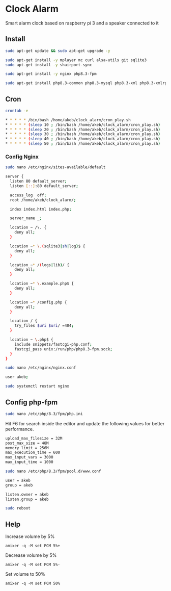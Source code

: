 # Clock Alarm

Smart alarm clock based on raspberry pi 3 and a speaker connected to it

## Install

```bash
sudo apt-get update && sudo apt-get upgrade -y

sudo apt-get install -y mplayer mc curl alsa-utils git sqlite3
sudo apt-get install -y shairport-sync

sudo apt-get install -y nginx php8.3-fpm

sudo apt-get install php8.3-common php8.3-mysql php8.3-xml php8.3-xmlrpc php8.3-curl php8.3-gd php8.3-imagick php8.3-cli php8.3-dev php8.3-imap php8.3-mbstring php8.3-opcache php8.3-soap php8.3-zip php8.3-intl php8.3-sqlite php8.3-mcrypt -y
```

## Cron

```bash
crontab -e
```

```bash
* * * * * /bin/bash /home/akeb/clock_alarm/cron_play.sh
* * * * * (sleep 10 ; /bin/bash /home/akeb/clock_alarm/cron_play.sh)
* * * * * (sleep 20 ; /bin/bash /home/akeb/clock_alarm/cron_play.sh)
* * * * * (sleep 30 ; /bin/bash /home/akeb/clock_alarm/cron_play.sh)
* * * * * (sleep 40 ; /bin/bash /home/akeb/clock_alarm/cron_play.sh)
* * * * * (sleep 50 ; /bin/bash /home/akeb/clock_alarm/cron_play.sh)
```

### Config Nginx

```bash
sudo nano /etc/nginx/sites-available/default
```

```bash
server {
  listen 80 default_server;
  listen [::]:80 default_server;

  access_log  off;
  root /home/akeb/clock_alarm/;

  index index.html index.php;

  server_name _;

  location ~ /\. {
    deny all;
  }

  location ~* \.(sqlite3|sh|log)$ {
    deny all;
  }

  location ~* /(logs|lib)/ {
    deny all;
  }

  location ~* \.example.php$ {
    deny all;
  }

  location ~* /config.php {
    deny all;
  }

  location / {
    try_files $uri $uri/ =404;
  }

  location ~ \.php$ {
    include snippets/fastcgi-php.conf;
    fastcgi_pass unix:/run/php/php8.3-fpm.sock;
  }
}
```

```bash
sudo nano /etc/nginx/nginx.conf
```

```bash
user akeb;
```

```bash
sudo systemctl restart nginx
```

## Config php-fpm

```bash
sudo nano /etc/php/8.3/fpm/php.ini
```

Hit F6 for search inside the editor and update the following values for better performance.

```bash
upload_max_filesize = 32M 
post_max_size = 48M 
memory_limit = 256M 
max_execution_time = 600 
max_input_vars = 3000 
max_input_time = 1000
```

```bash
sudo nano /etc/php/8.3/fpm/pool.d/www.conf
```

```bash
user = akeb
group = akeb

listen.owner = akeb
listen.group = akeb
```

```bash
sudo reboot
```

## Help

Increase volume by 5%

```amixer -q -M set PCM 5%+```

Decrease volume by 5%

```amixer -q -M set PCM 5%-```

Set volume to 50%

```amixer -q -M set PCM 50%```
